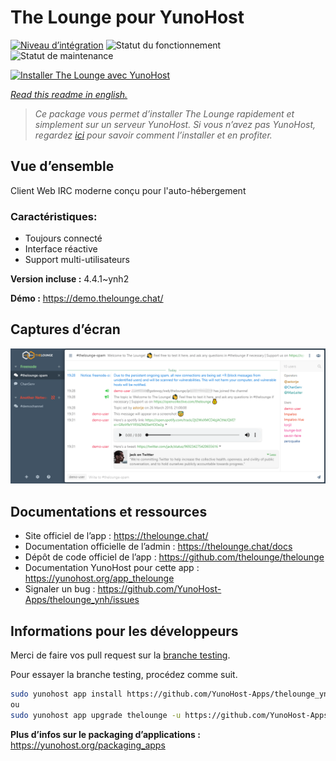 <!--
N.B.: This README was automatically generated by https://github.com/YunoHost/apps/tree/master/tools/README-generator
It shall NOT be edited by hand.
-->

# The Lounge pour YunoHost

[![Niveau d’intégration](https://dash.yunohost.org/integration/thelounge.svg)](https://dash.yunohost.org/appci/app/thelounge) ![Statut du fonctionnement](https://ci-apps.yunohost.org/ci/badges/thelounge.status.svg) ![Statut de maintenance](https://ci-apps.yunohost.org/ci/badges/thelounge.maintain.svg)

[![Installer The Lounge avec YunoHost](https://install-app.yunohost.org/install-with-yunohost.svg)](https://install-app.yunohost.org/?app=thelounge)

*[Read this readme in english.](./README.md)*

> *Ce package vous permet d’installer The Lounge rapidement et simplement sur un serveur YunoHost.
Si vous n’avez pas YunoHost, regardez [ici](https://yunohost.org/#/install) pour savoir comment l’installer et en profiter.*

## Vue d’ensemble

Client Web IRC moderne conçu pour l'auto-hébergement

### Caractéristiques:

- Toujours connecté
- Interface réactive
- Support multi-utilisateurs 

**Version incluse :** 4.4.1~ynh2

**Démo :** https://demo.thelounge.chat/

## Captures d’écran

![Capture d’écran de The Lounge](./doc/screenshots/thelounge-screenshot.png)

## Documentations et ressources

* Site officiel de l’app : <https://thelounge.chat/>
* Documentation officielle de l’admin : <https://thelounge.chat/docs>
* Dépôt de code officiel de l’app : <https://github.com/thelounge/thelounge>
* Documentation YunoHost pour cette app : <https://yunohost.org/app_thelounge>
* Signaler un bug : <https://github.com/YunoHost-Apps/thelounge_ynh/issues>

## Informations pour les développeurs

Merci de faire vos pull request sur la [branche testing](https://github.com/YunoHost-Apps/thelounge_ynh/tree/testing).

Pour essayer la branche testing, procédez comme suit.

``` bash
sudo yunohost app install https://github.com/YunoHost-Apps/thelounge_ynh/tree/testing --debug
ou
sudo yunohost app upgrade thelounge -u https://github.com/YunoHost-Apps/thelounge_ynh/tree/testing --debug
```

**Plus d’infos sur le packaging d’applications :** <https://yunohost.org/packaging_apps>